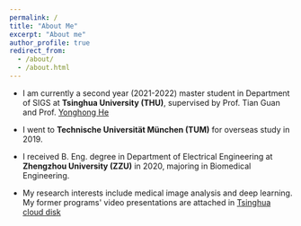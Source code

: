 ```yaml
---
permalink: /
title: "About Me"
excerpt: "About me"
author_profile: true
redirect_from: 
  - /about/
  - /about.html
---
```



* I am currently a second year (2021-2022) master student in Department of SIGS at **Tsinghua University (THU)**, supervised by Prof. Tian Guan and Prof. [Yonghong He](https://scholar.google.com/citations?hl=zh-CN&user=KR_wIQgAAAAJ&view_op=list_works&sortby=pubdate)

* I went to **Technische Universität München (TUM)** for overseas study in 2019.

* I received B. Eng. degree in Department of Electrical Engineering at **Zhengzhou University (ZZU)** in 2020, majoring in Biomedical Engineering.

* My research interests include medical image analysis and deep learning. My former programs' video presentations are attached in [Tsinghua cloud disk](https://cloud.tsinghua.edu.cn/d/7c7f37fe497547199a63/)
